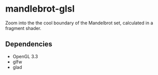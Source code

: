 # mandlebrot-glsl
Zoom into the the cool boundary of the Mandelbrot set, 
calculated in a fragment shader.

## Dependencies
- OpenGL 3.3
- glfw
- glad